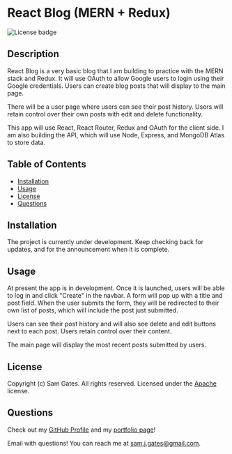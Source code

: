 # React Blog (MERN + Redux)

![License badge](https://img.shields.io/badge/license-Apache-blue)

## Description

React Blog is a very basic blog that I am building to practice with the MERN stack and Redux. It will use OAuth to allow Google users to login using their Google credentials. Users can create blog posts that will display to the main page.

There will be a user page where users can see their post history. Users will retain control over their own posts with edit and delete functionality.

This app will use React, React Router, Redux and OAuth for the client side. I am also building the API, which will use Node, Express, and MongoDB Atlas to store data.

## Table of Contents

- [Installation](#installation)
- [Usage](#usage)
- [License](#license)
- [Questions](#questions)

## Installation

The project is currently under development. Keep checking back for updates, and for the announcement when it is complete.

## Usage

At present the app is in development. Once it is launched, users will be able to log in and click "Create" in the navbar. A form will pop up with a title and post field. When the user submits the form, they will be redirected to their own list of posts, which will include the post just submitted.

Users can see their post history and will also see delete and edit buttons next to each post. Users retain control over their content.

The main page will display the most recent posts submitted by users.

## License

Copyright (c) Sam Gates. All rights reserved.
Licensed under the [Apache](https://www.apache.org/licenses/LICENSE-2.0.txt) license.

## Questions

Check out my [GitHub Profile](https://github.com/sg0703) and my [portfolio page](https://samgates.io)!

Email with questions! You can reach me at sam.j.gates@gmail.com.
